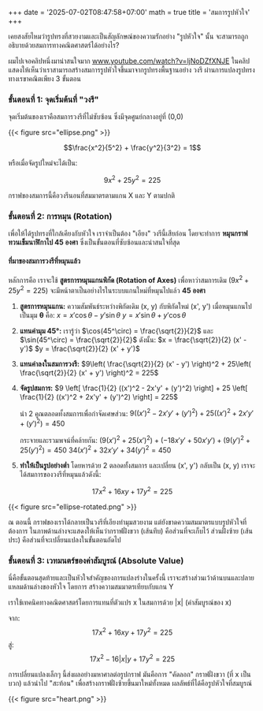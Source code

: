+++
date = '2025-07-02T08:47:58+07:00'
math = true
title = 'สมการรูปหัวใจ'
+++

เคยสงสัยไหมว่ารูปทรงที่สวยงามและเป็นสัญลักษณ์ของความรักอย่าง "รูปหัวใจ" นั้น จะสามารถถูกอธิบายด้วยสมการทางคณิตศาสตร์ได้อย่างไร?

ผมไปเจอคลิปหนึ่งมาน่าสนใจมาก www.youtube.com/watch?v=ljNoDZfXNJE ในคลิปแสดงให้เห็นว่าเราสามารถสร้างสมการรูปหัวใจขึ้นมาจากรูปทรงพื้นฐานอย่าง วงรี ผ่านการแปลงรูปทรงทางเรขาคณิตเพียง 3 ขั้นตอน

### ขั้นตอนที่ 1: จุดเริ่มต้นที่ "วงรี"

จุดเริ่มต้นของเราคือสมการวงรีที่ไม่ซับซ้อน ซึ่งมีจุดศูนย์กลางอยู่ที่ (0,0)

{{< figure src="ellipse.png" >}}

$$\frac{x^2}{5^2} + \frac{y^2}{3^2} = 1$$

หรือเมื่อจัดรูปใหม่จะได้เป็น:

$$9x^2 + 25y^2 = 225$$

กราฟของสมการนี้คือวงรีนอนที่สมมาตรตามแกน X และ Y ตามปกติ

### ขั้นตอนที่ 2: การหมุน (Rotation)

เพื่อให้ได้รูปทรงที่ใกล้เคียงกับหัวใจ เราจำเป็นต้อง "เอียง" วงรีนี้เสียก่อน โดยจะทำการ **หมุนกราฟทวนเข็มนาฬิกาไป 45 องศา** ซึ่งเป็นขั้นตอนที่ซับซ้อนและน่าสนใจที่สุด

#### ที่มาของสมการวงรีที่หมุนแล้ว

หลักการคือ เราจะใช้ **สูตรการหมุนแกนพิกัด (Rotation of Axes)** เพื่อหาว่าสมการเดิม ($9x^2 + 25y^2 = 225$) จะมีหน้าตาเป็นอย่างไรในระบบแกนใหม่ที่หมุนไปแล้ว **45 องศา**

1.  **สูตรการหมุนแกน:** ความสัมพันธ์ระหว่างพิกัดเดิม (x, y) กับพิกัดใหม่ (x', y') เมื่อหมุนแกนไปเป็นมุม **θ** คือ:
    $x = x' \cos\theta - y' \sin\theta$
    $y = x' \sin\theta + y' \cos\theta$

2.  **แทนค่ามุม 45°:** เรารู้ว่า $\cos(45^\circ) = \frac{\sqrt{2}}{2}$ และ $\sin(45^\circ) = \frac{\sqrt{2}}{2}$ ดังนั้น:
    $x = \frac{\sqrt{2}}{2} (x' - y')$
    $y = \frac{\sqrt{2}}{2} (x' + y')$

3.  **แทนค่าลงในสมการวงรี:**
    $9\left( \frac{\sqrt{2}}{2} (x' - y') \right)^2 + 25\left( \frac{\sqrt{2}}{2} (x' + y') \right)^2 = 225$

4.  **จัดรูปสมการ:**
    $9 \left[ \frac{1}{2} ((x')^2 - 2x'y' + (y')^2) \right] + 25 \left[ \frac{1}{2} ((x')^2 + 2x'y' + (y')^2) \right] = 225$

    นำ 2 คูณตลอดทั้งสมการเพื่อกำจัดเศษส่วน:
    $9((x')^2 - 2x'y' + (y')^2) + 25((x')^2 + 2x'y' + (y')^2) = 450$

    กระจายและรวมพจน์ที่คล้ายกัน:
    $(9(x')^2 + 25(x')^2) + (-18x'y' + 50x'y') + (9(y')^2 + 25(y')^2) = 450$
    $34(x')^2 + 32x'y' + 34(y')^2 = 450$

5.  **ทำให้เป็นรูปอย่างต่ำ** โดยหารด้วย 2 ตลอดทั้งสมการ และเปลี่ยน (x', y') กลับเป็น (x, y) เราจะได้สมการของวงรีที่หมุนแล้วดังนี้:

$$17x^2 + 16xy + 17y^2 = 225$$

{{< figure src="ellipse-rotated.png" >}}

ณ ตอนนี้ กราฟของเราได้กลายเป็นวงรีที่เอียงทำมุมสวยงาม แต่ยังขาดความสมมาตรแบบรูปหัวใจที่ต้องการ ในภาพด้านล่างจะแสดงให้เห็นว่ากราฟฝั่งขวา (เส้นทึบ) คือส่วนที่จะเก็บไว้ ส่วนฝั่งซ้าย (เส้นประ) คือส่วนที่จะเปลี่ยนแปลงในขั้นตอนถัดไป

### ขั้นตอนที่ 3: เวทมนตร์ของค่าสัมบูรณ์ (Absolute Value)

นี่คือขั้นตอนสุดท้ายและเป็นหัวใจสำคัญของการแปลงร่างในครั้งนี้ เราจะสร้างส่วนเว้าด้านบนและปลายแหลมด้านล่างของหัวใจ โดยการ สร้างความสมมาตรเทียบกับแกน Y

เราใช้เทคนิคทางคณิตศาสตร์โดยการแทนที่ตัวแปร x ในสมการด้วย |x| (ค่าสัมบูรณ์ของ x)

จาก: $$17x^2 + 16xy + 17y^2 = 225$$สู่:$$17x^2 - 16|x|y + 17y^2 = 225$$

การเปลี่ยนแปลงเล็กๆ นี้ส่งผลอย่างมหาศาลต่อรูปกราฟ มันคือการ "คัดลอก" กราฟฝั่งขวา (ที่ x เป็นบวก) แล้วนำไป "สะท้อน" เพื่อสร้างกราฟฝั่งซ้ายขึ้นมาใหม่ทั้งหมด ผลลัพธ์ที่ได้คือรูปหัวใจที่สมบูรณ์

{{< figure src="heart.png" >}}
